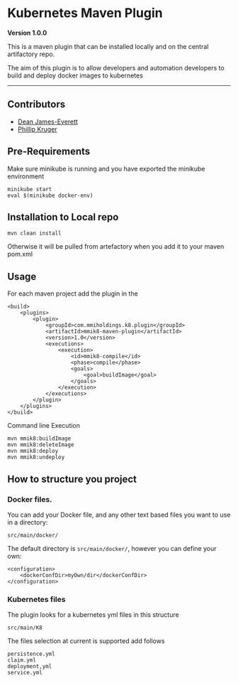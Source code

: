 # Kubernetes Maven Plugin

**Version 1.0.0**

This is a maven plugin that can be installed locally and 
on the central artifactory repo.

The aim of this plugin is to allow developers and automation developers
to build and deploy docker images to kubernetes

---

## Contributors

* [Dean James-Everett](https://github.com/deanjameseverett)
* [Phillip Kruger](https://github.com/phillip-kruger)

## Pre-Requirements

Make sure minikube is running and you have exported the minikube environment

	minikube start	
	eval $(minikube docker-env)

## Installation to Local repo 

    mvn clean install

Otherwise it will be pulled from artefactory when you add it to your maven pom.xml

## Usage

For each maven project add the plugin in the 
    
    <build>
        <plugins>
            <plugin>
                <groupId>com.mmiholdings.k8.plugin</groupId>
                <artifactId>mmik8-maven-plugin</artifactId>
                <version>1.0</version>
                <executions>
                    <execution>
                        <id>mmik8-compile</id>
                        <phase>compile</phase>
                        <goals>
                            <goal>buildImage</goal>
                        </goals>
                    </execution>
                </executions>
            </plugin>
        </plugins>
    </build>


Command line Execution

    mvn mmik8:buildImage
    mvn mmik8:deleteImage
    mvn mmik8:deploy
    mvn mmik8:undeploy
    
    
## How to structure you project

### Docker files.

You can add your Docker file, and any other text based files you want to use in a directory:

    src/main/docker/

The default directory is `src/main/docker/`, however you can define your own:

    <configuration>
        <dockerConfDir>myOwn/dir</dockerConfDir>
    </configuration>

### Kubernetes files
    
The plugin looks for a kubernetes yml files in this structure

    src/main/K8
    
The files selection at current is supported add follows

    persistence.yml
    claim.yml
    deployment,yml
    service.yml
    

    
    

